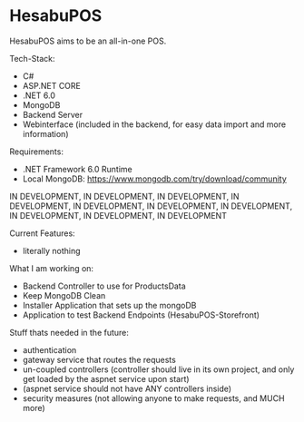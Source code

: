 # HesabuPOS
HesabuPOS aims to be an all-in-one POS.

Tech-Stack:
- C#
- ASP.NET CORE
- .NET 6.0
- MongoDB
- Backend Server
- Webinterface (included in the backend, for easy data import and more information)

Requirements:
- .NET Framework 6.0 Runtime
- Local MongoDB: https://www.mongodb.com/try/download/community

IN DEVELOPMENT, IN DEVELOPMENT, IN DEVELOPMENT, IN DEVELOPMENT, IN DEVELOPMENT, IN DEVELOPMENT, IN DEVELOPMENT, IN DEVELOPMENT, IN DEVELOPMENT, IN DEVELOPMENT

Current Features:
- literally nothing

What I am working on:
- Backend Controller to use for ProductsData
- Keep MongoDB Clean
- Installer Application that sets up the mongoDB
- Application to test Backend Endpoints (HesabuPOS-Storefront)

Stuff thats needed in the future:
- authentication
- gateway service that routes the requests
- un-coupled controllers (controller should live in its own project, and only get loaded by the aspnet service upon start)
- (aspnet service should not have ANY controllers inside)
- security measures (not allowing anyone to make requests, and MUCH more)
